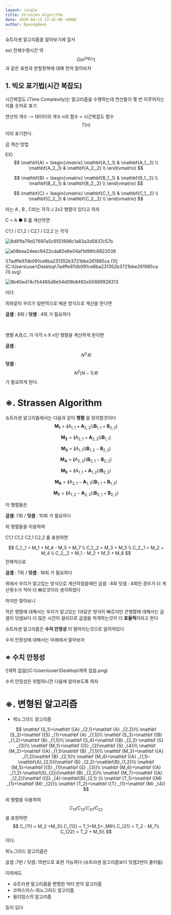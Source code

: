 ```yaml
---
layout: single
title: Strassen Algorithm
date: 2020-04-11 17:42:00 +0900
author: ByeongHeon
---
```


슈트라센 알고리즘을 알아보기에 앞서 

ex)  전체수행시간 약 
$$
O(n^{log_27})
$$
과 같은 표현과 분할정복에 대해 먼저 알아보자



## 1. 빅오 표기법(시간 복잡도)

시간복잡도 (Time Complexity)는 알고리즘을 수행하는데 연산들이 몇 번 이루어지는지를 숫자로 표기

연산의 개수 -> 데이터의 개수 n의 함수 = 시간복잡도 함수
$$
T(n)
$$
이라 표기한다.



곱 계산 방법

EX)
$$
\mathbf{A} = \begin{vmatrix}
\mathbf{A_1,_1} & \mathbf{A_1,_2} \\
\mathbf{A_2,_1} & \mathbf{A_2,_2} \\
\end{vmatrix}
$$

$$
\mathbf{B} = \begin{vmatrix}
\mathbf{B_1,_1} & \mathbf{B_1,_2} \\
\mathbf{B_2,_1} & \mathbf{B_2,_2} \\
\end{vmatrix}
$$

$$
\mathbf{C} = \begin{vmatrix}
\mathbf{C_1,_1} & \mathbf{C_1,_2} \\
\mathbf{C_2,_1} & \mathbf{C_2,_2} \\
\end{vmatrix}
$$



라는 A , B , C라는 각각ㅢ 2x2 행렬이 있다고 하자

C = A ● B 를 계산하면

C1,1 / C1,2 / C2,1 / C2,2 는 각각

![8d91fa79d27697a5c6551698c1a83a3d5837c57b](C:\Users\user\Desktop\8d91fa79d27697a5c6551698c1a83a3d5837c57b.svg)

![a08bea24eec9422cda82e6e04af1d96fc6822038](C:\Users\user\Desktop\a08bea24eec9422cda82e6e04af1d96fc6822038.svg)

![7adffe97db091ce8ba231352b3721bbe261985ca (1)](C:\Users\user\Desktop\7adffe97db091ce8ba231352b3721bbe261985ca (1).svg)

![8b40ed74cf54465d8e54d09b8492e50689928313](C:\Users\user\Desktop\8b40ed74cf54465d8e54d09b8492e50689928313.svg)

이다

위와같이 우리가 일반적으로 배운 방식으로 계산을 한다면

 **곱셈** : 8회 / **덧셈** : 4회 가 필요하다

​    

행렬 A,B,C, 가 각각 n X n인 행렬을 계산하게 된다면 

**곱셈** :
$$
N^3 회
$$
**덧셈** : 
$$
N^2(N-1) 회
$$
가 필요하게 된다.



# ※. Strassen Algorithm

슈트라센 알고리즘에서는 다음과 같이 **행렬** 을 정의할것이다
$$
\mathbf {M_1}=\mathbf ({A} _{1,1}+\mathbf {A} _{2,2})(\mathbf {B} _{1,1}+\mathbf {B} _{2,2})
$$

$$
\mathbf {M_2}=\mathbf ({A} _{2,1}+\mathbf {A} _{2,2})(\mathbf {B} _{1,1})
$$

$$
\mathbf {M_3}=\mathbf ({A} _{1,1})(\mathbf {B} _{1,2}-\mathbf {B} _{2,2})
$$

$$
\mathbf {M_4}=\mathbf ({A} _{2,2})(\mathbf {B} _{2,1}-\mathbf {B} _{2,2})
$$

$$
\mathbf {M_5}=\mathbf ({A} _{1,1}+\mathbf {A} _{1,2})(\mathbf {B} _{2,2})
$$

$$
\mathbf {M_6}= \mathbf ({A} _{2,1}- \mathbf {A} _{1,1})(\mathbf {B} _{1,1}+\mathbf {B} _{1,2})
$$

$$
\mathbf {M_7}=\mathbf ({A} _{1,2}-\mathbf {A} _{2,2})(\mathbf {B} _{2,1}+\mathbf {B} _{2,2})
$$

이 행렬들은

**곱셈**: 7회 / **덧셈** : 10회 가 필요하다



위 행렬들을 이용하여

C1,1 C1,2 C2,1 C2,2 를 표현하면


$$
C_1,_1 = M_1 + M_4 - M_5 + M_7 \\
C_1,_2 = M_3 + M_5 \\
C_2,_1 = M_2 + M_4 \\
C_2,_2 = M_1 - M_2 + M_3 + M_6
$$
전체적으로

**곱셈** : 7회 / **덧셈** : 18회 가 필요하다



위에서 우리가 알고있는 방식으로 계산하였을때인 곱셈 : 8회 덧셈 : 4회인 경우가 더 계산횟수가 적어 더 빠르것이라 생각하였다

하지만 찾아보니

작은 행렬에 대해서는 우리가 알고있는 1과같은 방식이 빠르지만 큰행렬에 대해서는 곱셈이 덧셈보다  더 많은 시간이 걸리므로 곱셈을 적게하는것이 더 **효율적**이라고 한다

슈트라센 알고리즘은 **수치 안정성** 이 떨어지는것으로 알려져있다  

수치 안정성에 대해서는 아래에서 알아보자



## ※ 수치 안정성



![제목 없음](C:\Users\user\Desktop\제목 없음.png)

수치 안정성은 위험하니깐 다음에 알아보도록 하자





# ※. 변형된 알고리즘

- 위노그라드 알고리즘

$$
\mathbf {S_1}=\mathbf ({A} _{2,1}+\mathbf {A} _{2,2})\\
\mathbf {S_2}=\mathbf ({S} _{1}+\mathbf {A} _{1,1})\\
\mathbf {S_3}=\mathbf ({B} _{1,2}+\mathbf {B} _{1,1})\\
\mathbf {S_4}=\mathbf ({B} _{2,2}-\mathbf {S} _{3})\\
\mathbf {M_1}=\mathbf ({S} _{2}\mathbf {S} _{4})\\
\mathbf {M_2}=\mathbf ({A} _{1,1}\mathbf {B} _{1,1})\\
\mathbf {M_3}=\mathbf ({A} _{1,2}\mathbf {B} _{2,1})\\
\mathbf {M_4}=\mathbf ({A} _{1,1}-\mathbf{A}_{2,1})(\mathbf {B} _{2,2}-\mathbf{B}_{1,2})\\
\mathbf {M_5}=\mathbf ({S} _{1}\mathbf {S} _{3})\\
\mathbf {M_6}=\mathbf ({A} _{1,2}-\mathbf{S}_{2})(\mathbf {B} _{2,2})\\
\mathbf {M_7}=\mathbf ({A} _{2,2})\mathbf ({S} _{4}-\mathbf{B}_{2,1} )\\
\mathbf {T_1}=\mathbf ({M} _{1}+\mathbf {M} _{2})\\
\mathbf {T_2}=\mathbf ({T} _{1}+\mathbf {M} _{4})
$$

위 행렬을 이용하여
$$
C_{11} / C_{12}/C_{21}/C_{22}
$$
을 표현하면
$$
C_{11} = M_2 +M_3\\
C_{12} = T_1+M_5+_M6\\
C_{21} = T_2 - M_7\\
C_{22} = T_2 + M_5\\
$$
이다.

위노그라드 알고리즘은 

곱셈 :7번 / 덧셈: 15번으로 표현 가능하다 (슈트라센 알고리즘보다 덧셈2번이 줄어듦)



이외에도

- 슈트라센 알고리즘을 변형한 빅터 판의 알고리즘
- 코퍼스미스-위노그라드 알고리즘
- 윌리엄스의 알고리즘

등이 있다